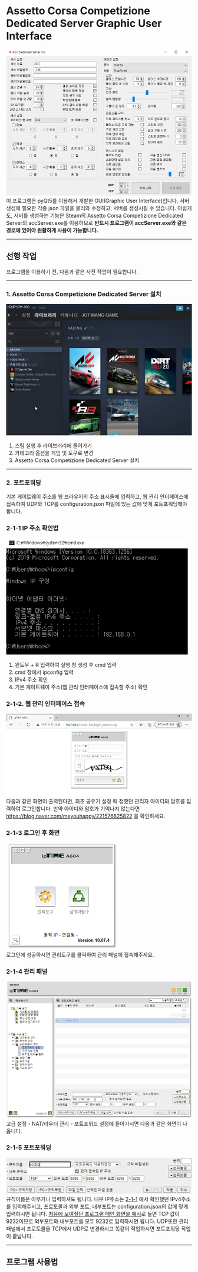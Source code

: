 # Assetto Corsa Competizione Dedicated Server Graphic User Interface

![main](asset/Main.PNG)
이 프로그램은 pyQt5를 이용해서 개발한 GUI(Graphic User Interface)입니다.
서버 생성에 필요한 각종 json 파일을 불러와 수정하고, 서버를 생성시킬 수 있습니다.
아쉽게도, 서버를 생성하는 기능은 Steam의 Assetto Corsa Competizione Dedicated Server의 accServer.exe를 이용하므로 **반드시 프로그램이 accServer.exe와 같은 경로에 있어야 원활하게 사용이 가능합니다.**

---

## 선행 작업
프로그램을 이용하기 전, 다음과 같은 사전 작업이 필요합니다.

---

### 1. Assetto Corsa Competizione Dedicated Server 설치
![nogif](asset/install.gif)<br>
1. 스팀 실행 후 라이브러리에 들어가기
2. 카테고리 옵션을 게임 및 도구로 변경
3. Assetto Corsa Competizione Dedicated Server 설치

---


### 2. 포트포워딩

기본 게이트웨이 주소를 웹 브라우저의 주소 표시줄에 입력하고, 웹 관리 인터페이스에 접속하여 UDP와 TCP를 configuration.json 파일에 있는 값에 맞게 포트포워딩해야 합니다.

### 2-1-1 IP 주소 확인법
![noImage](asset/ipv4_0.PNG)<br>
1. 윈도우 + R 입력하여 실행 창 생성 후 cmd 입력
2. cmd 창에서 ipconfig 입력
3. IPv4 주소 확인
4. 기본 게이트웨이 주소(웹 관리 인터페이스에 접속할 주소) 확인

### 2-1-2. 웹 관리 인터페이스 접속
![noImage](asset/ipv4.PNG)<br>
다음과 같은 화면이 출력된다면, 최초 공유기 설정 때 정했던 관리자 아이디와 암호를 입력하여 로그인합니다. 만약 아이디와 암호가 기억나지 않는다면 https://blog.naver.com/meyouhappy/221576825822 을 확인하세요.

### 2-1-3 로그인 후 화면
![noImage](asset/ipv4_2.PNG)<br>
로그인에 성공하시면 관리도구를 클릭하여 관리 패널에 접속해주세요.

### 2-1-4 관리 패널
![noImage](asset/ipv4_3.PNG)<br>
고급 설정 - NAT/라우터 관리 - 포트포워드 설정에 들어가시면 다음과 같은 화면이 나옵니다.

### 2-1-5 포트포워딩
![noImage](asset/ipv4_4.PNG)<br>
규칙이름은 아무거나 입력하셔도 됩니다. 내부 IP주소는 [2-1-1](#2-1-1-ip-주소-확인법) 에서 확인했던 IPv4주소를 입력해주시고, 프로토콜과 외부 포트, 내부포트는 configuration.json의 값에 맞게 입력하시면 됩니다. [처음에 보여줬던 프로그램 메인 화면을 예시](#assetto-corsa-competizione-dedicated-server-graphic-user-interface)로 들면 TCP 값이 9232이므로 외부포트와 내부포트를 모두 9232로 입력하시면 됩니다. UDP또한 관리 패널에서 프로토콜을 TCP에서 UDP로 변경하시고 똑같이 작업하시면 포트포워딩 작업이 끝납니다.

---

## 프로그램 사용법